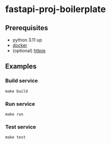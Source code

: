 # fastapi-proj-boilerplate

## Prerequisites
- python 3.11 up
- [docker](https://docs.docker.com/desktop/install/mac-install/)
- (optional) [httpie](https://httpie.io/docs/cli/installation)

## Examples

### Build service

```shell
make build
```

### Run service

```shell
make run
```

### Test service

```shell
make test
```